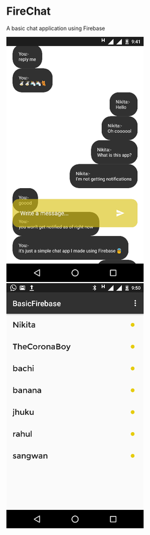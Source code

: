 # FireChat
A basic chat application using Firebase


![alt tag](https://github.com/Jhuku/FireChat/blob/master/Chat-screenshot.png)![alt tag](https://github.com/Jhuku/FireChat/blob/master/Contacts-screenshot.png)

